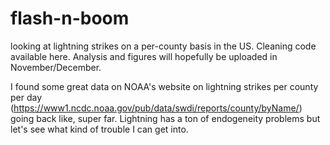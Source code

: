 # flash-n-boom
looking at lightning strikes on a per-county basis in the US. Cleaning code available here. Analysis and figures will hopefully be uploaded in November/December.

I found some great data on NOAA's website on lightning strikes per county per day (https://www1.ncdc.noaa.gov/pub/data/swdi/reports/county/byName/) going back like, super far. Lightning has a ton of endogeneity problems but let's see what kind of trouble I can get into.

